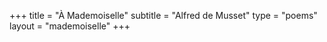 +++
title = "À Mademoiselle"
subtitle = "Alfred de Musset"
type = "poems"
layout = "mademoiselle"
+++
